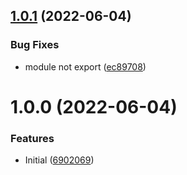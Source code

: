## [1.0.1](https://github.com/hirasawaau/mercurius-error/compare/v1.0.0...v1.0.1) (2022-06-04)


### Bug Fixes

* module not export ([ec89708](https://github.com/hirasawaau/mercurius-error/commit/ec897081a9cf0ee3d9da077ab6f8d0b36ad926ab))

# 1.0.0 (2022-06-04)


### Features

* Initial ([6902069](https://github.com/hirasawaau/mercurius-error/commit/69020694335e5fd35fe7a9504403cd2480dc9749))

